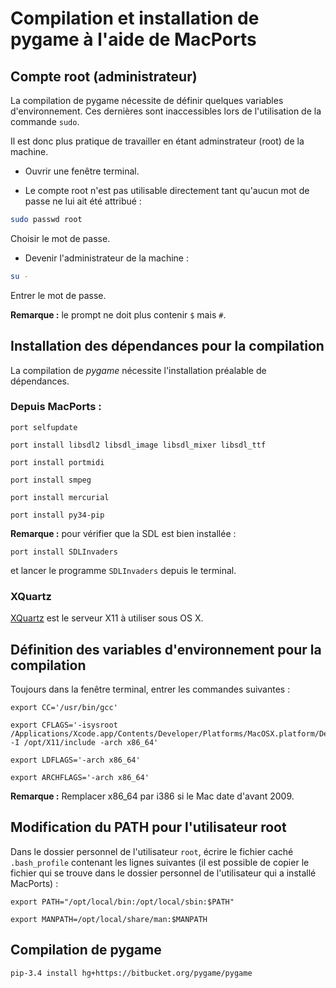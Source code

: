 # Compilation et installation de pygame à l'aide de MacPorts

## Compte root (administrateur)

La compilation de pygame nécessite de définir quelques variables d'environnement. Ces dernières sont inaccessibles lors de l'utilisation de la commande `sudo`.

Il est donc plus pratique de travailler en étant adminstrateur (root) de la machine.

* Ouvrir une fenêtre terminal.

* Le compte root n'est pas utilisable directement tant qu'aucun mot de passe ne lui ait été attribué :
```bash
sudo passwd root
```

Choisir le mot de passe.

* Devenir l'administrateur de la machine :
```bash
su -
```

Entrer le mot de passe.

**Remarque :** le prompt ne doit plus contenir `$` mais `#`.


## Installation des dépendances pour la compilation

La compilation de *pygame* nécessite l'installation préalable de dépendances. 

### Depuis MacPorts :

```
port selfupdate

port install libsdl2 libsdl_image libsdl_mixer libsdl_ttf

port install portmidi

port install smpeg

port install mercurial

port install py34-pip
```

**Remarque :** pour vérifier que la SDL est bien installée : 

```
port install SDLInvaders
```
	
et lancer le programme `SDLInvaders` depuis le terminal.


### XQuartz

[XQuartz](http://xquartz.macosforge.org/landing/) est le serveur X11 à utiliser sous OS X.


## Définition des variables d'environnement pour la compilation

Toujours dans la fenêtre terminal, entrer les commandes suivantes :

```
export CC='/usr/bin/gcc'

export CFLAGS='-isysroot /Applications/Xcode.app/Contents/Developer/Platforms/MacOSX.platform/Developer/SDKs/MacOSX10.10.sdk -I /opt/X11/include -arch x86_64'

export LDFLAGS='-arch x86_64'

export ARCHFLAGS='-arch x86_64'
```

**Remarque :** Remplacer x86_64 par i386 si le Mac date d'avant 2009.


## Modification du PATH pour l'utilisateur root

Dans le dossier personnel de l'utilisateur `root`, écrire le fichier caché `.bash_profile` contenant les lignes suivantes (il est possible de copier le fichier qui se trouve dans le dossier personnel de l'utilisateur qui a installé MacPorts) : 
```
export PATH="/opt/local/bin:/opt/local/sbin:$PATH"

export MANPATH=/opt/local/share/man:$MANPATH
```


## Compilation de pygame

```
pip-3.4 install hg+https://bitbucket.org/pygame/pygame
```
